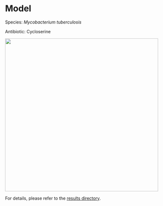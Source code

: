 
# Model

Species: *Mycobacterium tuberculosis*

Antibiotic: Cycloserine

<img src="./model.png" width=500 height=500 />

For details, please refer to the [results directory](../../../../../results/cart_b/mycobacterium%20tuberculosis/cycloserine/repeat_2/).

